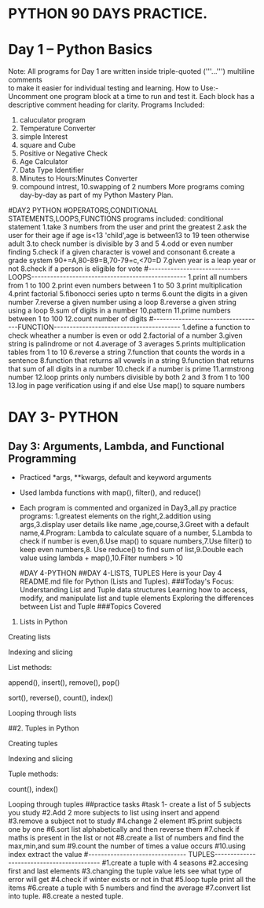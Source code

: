 # PYTHON 90 DAYS PRACTICE.
# Day 1 – Python Basics
Note: All programs for Day 1 are written inside triple-quoted ('''...''') multiline comments  
to make it easier for individual testing and learning.
 How to Use:- Uncomment one program block at a time to run and test it. Each block has a descriptive comment heading for clarity.
Programs Included:
1. caluculator program
2. Temperature Converter
3. simple Interest
4. square and Cube
5. Positive or Negative Check
6. Age Calculator
7. Data Type Identifier
8. Minutes to Hours:Minutes Converter
9. compound intrest,
10.swapping of 2 numbers
More programs coming day-by-day as part of my Python Mastery Plan.

#DAY2 PYTHON
#OPERATORS,CONDITIONAL STATEMENTS,LOOPS,FUNCTIONS
programs included:
 conditional statement
 1.take 3 numbers from the user and print the greatest
 2.ask the user for their age if age is<13 'child',age is between13 to 19 teen otherwise adult
 3.to check number is divisible by 3  and 5
 4.odd or even number finding
 5.check if a given character is vowel and consonant
 6.create a grade system 90+=A,80-89=B,70-79=c,<70=D
 7.given year is a leap year or not
8.check if a person is eligible for vote
#----------------------------- LOOPS-------------------------------------------------
1.print all numbers from 1 to 100
2.print even numbers between 1 to 50
3.print multiplication
4.print factorial
5.fibonocci series upto n terms
6.ount the digits in a given number
7.reverse a given number using a loop
8.reverse a given string using a loop
9.sum of digits in a number
10.pattern
11.prime numbers between 1 to 100
12.count number of digits
#-----------------------------------FUNCTION----------------------------------------
1.define a function to check wheather a number is even or odd
2.factorial of a number
3.given string is palindrome or not
4.average of 3 averages
5.prints multiplication tables from 1 to 10
6.reverse a string
7.function that counts the words in a sentence
8.function that returns all vowels in a string
9.function that returns that sum of all digits in a number
10.check if a number is prime
11.armstrong number
12.loop prints only numbers divisible by both 2 and 3 from 1 to 100
13.log in page verification using if and else
Use map() to square numbers
# DAY 3- PYTHON
## Day 3: Arguments, Lambda, and Functional Programming
- Practiced *args, **kwargs, default and keyword arguments
- Used lambda functions with map(), filter(), and reduce()
- Each program is commented and organized in Day3_all.py
    practice programs: 1.greatest elements on the right,2.addition using args,3.display user details like name ,age,course,3.Greet with a default name,4.Program: Lambda to calculate square of a number,
  5.Lambda to check if number is even,6.Use map() to square numbers,7.Use filter() to keep even numbers,8. Use reduce() to find sum of list,9.Double each value using lambda + map(),10.Filter numbers > 10
  
   #DAY 4-PYTHON
##DAY 4-LISTS, TUPLES
Here is your Day 4 README.md file for Python (Lists and Tuples). 
###Today's Focus:
Understanding List and Tuple data structures
Learning how to access, modify, and manipulate list and tuple elements
Exploring the differences between List and Tuple
  ###Topics Covered
 1. Lists in Python

Creating lists

Indexing and slicing

List methods:

append(), insert(), remove(), pop()

sort(), reverse(), count(), index()

Looping through lists

##2. Tuples in Python

Creating tuples

Indexing and slicing

Tuple methods:

count(), index()

Looping through tuples
##practice tasks
#task 1- create a list of 5 subjects you study
#2.Add 2 more subjects to list using insert and append
#3.remove a subject not to study
#4.change 2 element
#5.print subjects one by one
#6.sort list alphabetically and then reverse  them
#7.check if maths is present in the list or not
#8.create a list of numbers and find the max,min,and sum
#9.count the number of times a value occurs
#10.using index extract the value
#------------------------------- TUPLES------------------------------------------
#1.create a tuple with 4 seasons
#2.accesing first and last elements
#3.changing the tuple value lets see what type of error will get
#4.check if winter exists or not in that
#5.loop tuple print all the items
#6.create a tuple with 5 numbers and find the average
#7.convert list into tuple.
#8.create a nested tuple.
